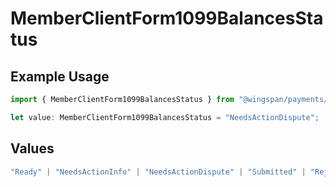 # MemberClientForm1099BalancesStatus

## Example Usage

```typescript
import { MemberClientForm1099BalancesStatus } from "@wingspan/payments/sdk/models/shared";

let value: MemberClientForm1099BalancesStatus = "NeedsActionDispute";
```

## Values

```typescript
"Ready" | "NeedsActionInfo" | "NeedsActionDispute" | "Submitted" | "Rejected" | "Accepted" | "Excluded"
```